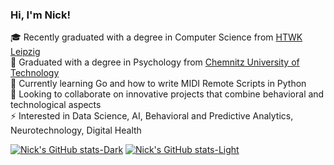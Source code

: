 ### Hi, I'm Nick!

🎓  Recently graduated with a degree in Computer Science from [HTWK Leipzig](https://www.htwk-leipzig.de/en/htwk-leipzig/) <br/>
🧠  Graduated with a degree in Psychology from [Chemnitz University of Technology](https://www.tu-chemnitz.de/index.html.en) <br/>
🌱  Currently learning Go and how to write MIDI Remote Scripts in Python <br/>
🤝  Looking to collaborate on innovative projects that combine behavioral and technological aspects <br/>
⚡  Interested in Data Science, AI, Behavioral and Predictive Analytics, Neurotechnology, Digital Health <br/>

[![Nick's GitHub stats-Dark](https://github-readme-stats.vercel.app/api?username=n1i9c9k9&show_icons=true&theme=radical#gh-dark-mode-only)](https://github.com/anuraghazra/github-readme-stats#gh-dark-mode-only)
[![Nick's GitHub stats-Light](https://github-readme-stats.vercel.app/api?username=n1i9c9k9&show_icons=true&theme=buefy#gh-light-mode-only)](https://github.com/anuraghazra/github-readme-stats#gh-light-mode-only)
